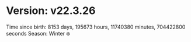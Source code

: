 # Version: v22.3.26
Time since birth: 8153 days, 195673 hours, 11740380 minutes, 704422800 seconds
Season: Winter ❄️
